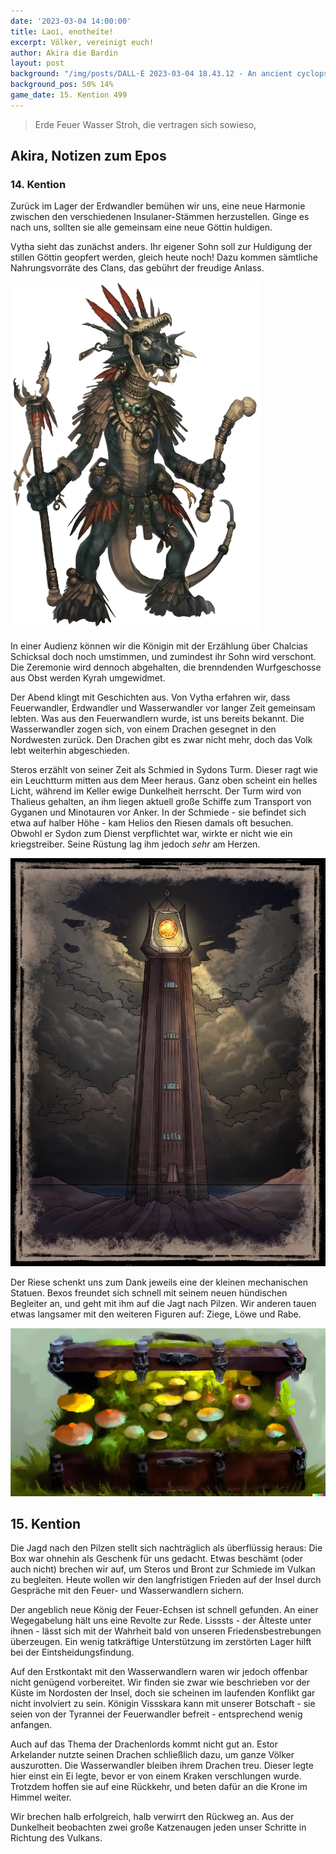 ```yaml
---
date: '2023-03-04 14:00:00'
title: Laoí, enotheíte!
excerpt: Völker, vereinigt euch!
author: Akira die Bardin
layout: post
background: "/img/posts/DALL·E 2023-03-04 18.43.12 - An ancient cyclops smith gifting three tiny handcrafted iron figurines (a crow, a goat and a lion) and a mechanical dog to a group of adventurers, dig.png"
background_pos: 50% 14%
game_date: 15. Kention 499
---
```


<div class="rhyme">
  <blockquote>
    Erde Feuer Wasser Stroh,
    die vertragen sich sowieso,


  </blockquote>
</div>

## Akira, Notizen zum Epos

### 14. Kention

Zurück im Lager der Erdwandler bemühen wir uns, eine neue Harmonie zwischen den verschiedenen Insulaner-Stämmen herzustellen. Ginge es nach uns, sollten sie alle gemeinsam eine neue Göttin huldigen.

Vytha sieht das zunächst anders. Ihr eigener Sohn soll zur Huldigung der stillen Göttin geopfert werden, gleich heute noch! Dazu kommen sämtliche Nahrungsvorräte des Clans, das gebührt der freudige Anlass.

![Vytha](/img/posts/Vytha.png)

In einer Audienz können wir die Königin mit der Erzählung über Chalcias Schicksal doch noch umstimmen, und zumindest ihr Sohn wird verschont. Die Zeremonie wird dennoch abgehalten, die brenndenden Wurfgeschosse aus Obst werden Kyrah umgewidmet.

Der Abend klingt mit Geschichten aus. Von Vytha erfahren wir, dass Feuerwandler, Erdwandler und Wasserwandler vor langer Zeit gemeinsam lebten. Was aus den Feuerwandlern wurde, ist uns bereits bekannt. Die Wasserwandler zogen sich, von einem Drachen gesegnet in den Nordwesten zurück. Den Drachen gibt es zwar nicht mehr, doch das Volk lebt weiterhin abgeschieden.

Steros erzählt von seiner Zeit als Schmied in Sydons Turm. Dieser ragt wie ein Leuchtturm mitten aus dem Meer heraus. Ganz oben scheint ein helles Licht, während im Keller ewige Dunkelheit herrscht. Der Turm wird von Thalieus gehalten, an ihm liegen aktuell große Schiffe zum Transport von Gyganen und Minotauren vor Anker. In der Schmiede - sie befindet sich etwa auf halber Höhe - kam Helios den Riesen damals oft besuchen. Obwohl er Sydon zum Dienst verpflichtet war, wirkte er nicht wie ein kriegstreiber. Seine Rüstung lag ihm jedoch _sehr_ am Herzen.

![Sydons turm](/img/posts/dungeon_praxys_tower.jpg)

Der Riese schenkt uns zum Dank jeweils eine der kleinen mechanischen Statuen. Bexos freundet sich schnell mit seinem neuen hündischen Begleiter an, und geht mit ihm auf die Jagt nach Pilzen. Wir anderen tauen etwas langsamer mit den weiteren Figuren auf: Ziege, Löwe und Rabe.

![pilzbox](/img/posts/mushroombox.png)

## 15. Kention

Die Jagd nach den Pilzen stellt sich nachträglich als überflüssig heraus: Die Box war ohnehin als Geschenk für uns gedacht. Etwas beschämt (oder auch nicht) brechen wir auf, um Steros und Bront zur Schmiede im Vulkan zu begleiten. Heute wollen wir den langfristigen Frieden auf der Insel durch Gespräche mit den Feuer- und Wasserwandlern sichern.

Der angeblich neue König der Feuer-Echsen ist schnell gefunden. An einer Wegegabelung hält uns eine Revolte zur Rede. Lisssts - der Älteste unter ihnen - lässt sich mit der Wahrheit bald von unseren Friedensbestrebungen überzeugen. Ein wenig tatkräftige Unterstützung im zerstörten Lager hilft bei der Eintsheidungsfindung.

Auf den Erstkontakt mit den Wasserwandlern waren wir jedoch offenbar nicht genügend vorbereitet. Wir finden sie zwar wie beschrieben vor der Küste im Nordosten der Insel, doch sie scheinen im laufenden Konflikt gar nicht involviert zu sein. Königin Vissskara kann mit unserer Botschaft - sie seien von der Tyrannei der Feuerwandler befreit - entsprechend wenig anfangen.

Auch auf das Thema der Drachenlords kommt nicht gut an. Estor Arkelander nutzte seinen Drachen schließlich dazu, um ganze Völker auszurotten. Die Wasserwandler bleiben ihrem Drachen treu. Dieser legte hier einst ein Ei legte, bevor er von einem Kraken verschlungen wurde. Trotzdem hoffen sie auf eine Rückkehr, und beten dafür an die Krone im Himmel weiter.

Wir brechen halb erfolgreich, halb verwirrt den Rückweg an. Aus der Dunkelheit beobachten zwei große Katzenaugen jeden unser Schritte in Richtung des Vulkans.

<!--
nächste session: richtung bardin / die schicksale
Die Amazonen sind mit der Halbinsel Aresia in Verbindung, 
der Minotaure Zakroth der Wahnsinnige will seine Volksgenossen in Mytros befreien.
pythor und ein grüner drache hängen zusammen, haben wir in telamok gehört
Narsus für viele aresianer ein spielzeug der königin.
-->
